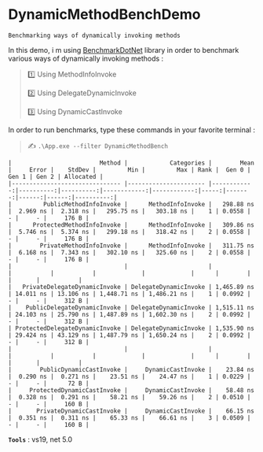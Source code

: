 # DynamicMethodBenchDemo
```
Benchmarking ways of dynamically invoking methods
```

In this demo, i m using [BenchmarkDotNet](https://github.com/dotnet/BenchmarkDotNet) library in order to benchmark various ways of dynamically invoking methods :
>
> :one: Using MethodInfoInvoke
>
> :two: Using DelegateDynamicInvoke
>
> :three: Using DynamicCastInvoke
>

In order to run benchmarks, type these commands in your favorite terminal :
>
> :writing_hand: `.\App.exe --filter DynamicMethodBench`
>

```
|                         Method |            Categories |        Mean |     Error |    StdDev |         Min |         Max | Rank |  Gen 0 | Gen 1 | Gen 2 | Allocated |
|------------------------------- |---------------------- |------------:|----------:|----------:|------------:|------------:|-----:|-------:|------:|------:|----------:|
|         PublicMethodInfoInvoke |      MethodInfoInvoke |   298.88 ns |  2.969 ns |  2.318 ns |   295.75 ns |   303.18 ns |    1 | 0.0558 |     - |     - |     176 B |
|      ProtectedMethodInfoInvoke |      MethodInfoInvoke |   309.86 ns |  5.746 ns |  5.374 ns |   299.18 ns |   318.42 ns |    2 | 0.0558 |     - |     - |     176 B |
|        PrivateMethodInfoInvoke |      MethodInfoInvoke |   311.75 ns |  6.168 ns |  7.343 ns |   302.10 ns |   325.60 ns |    2 | 0.0558 |     - |     - |     176 B |
|                                |                       |             |           |           |             |             |      |        |       |       |           |
|   PrivateDelegateDynamicInvoke | DelegateDynamicInvoke | 1,465.89 ns | 14.011 ns | 13.106 ns | 1,448.71 ns | 1,486.21 ns |    1 | 0.0992 |     - |     - |     312 B |
|    PublicDelegateDynamicInvoke | DelegateDynamicInvoke | 1,515.11 ns | 24.103 ns | 25.790 ns | 1,487.89 ns | 1,602.30 ns |    2 | 0.0992 |     - |     - |     312 B |
| ProtectedDelegateDynamicInvoke | DelegateDynamicInvoke | 1,535.90 ns | 29.424 ns | 43.129 ns | 1,487.79 ns | 1,650.24 ns |    2 | 0.0992 |     - |     - |     312 B |
|                                |                       |             |           |           |             |             |      |        |       |       |           |
|        PublicDynamicCastInvoke |     DynamicCastInvoke |    23.84 ns |  0.290 ns |  0.271 ns |    23.51 ns |    24.47 ns |    1 | 0.0229 |     - |     - |      72 B |
|     ProtectedDynamicCastInvoke |     DynamicCastInvoke |    58.48 ns |  0.328 ns |  0.291 ns |    58.21 ns |    59.26 ns |    2 | 0.0510 |     - |     - |     160 B |
|       PrivateDynamicCastInvoke |     DynamicCastInvoke |    66.15 ns |  0.351 ns |  0.311 ns |    65.33 ns |    66.61 ns |    3 | 0.0509 |     - |     - |     160 B |
```

**`Tools`** : vs19, net 5.0